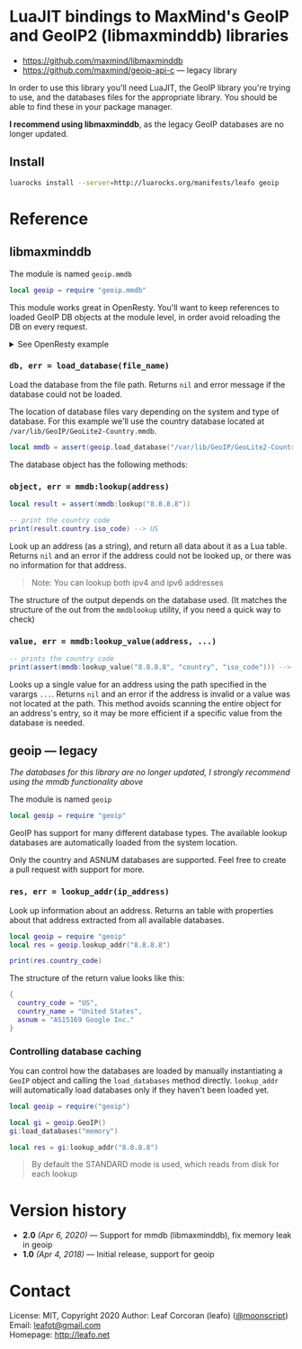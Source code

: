 
# LuaJIT bindings to MaxMind's GeoIP and GeoIP2 (libmaxminddb) libraries

* https://github.com/maxmind/libmaxminddb
* https://github.com/maxmind/geoip-api-c &mdash; legacy library

In order to use this library you'll need LuaJIT, the GeoIP library you're
trying to use, and the databases files for the appropriate library. You should
be able to find these in your package manager.

**I recommend using libmaxminddb**, as the legacy GeoIP databases are no
longer updated.

## Install

```bash
luarocks install --server=http://luarocks.org/manifests/leafo geoip
```

# Reference

## libmaxminddb

The module is named `geoip.mmdb`

```lua
local geoip = require "geoip.mmdb"
```

This module works great in OpenResty. You'll want to keep references to loaded
GeoIP DB objects at the module level, in order avoid reloading the DB on every
request. 

<details>

<summary>See OpenResty example</summary>

Create a new module for your GeoIP databases:

**`geoip_helper.lua`**

```lua
local geoip = require "geoip.mmdb"

return {
  country_db = assert(geoip.load_database("/var/lib/GeoIP/GeoLite2-Country.mmdb")),
  -- load more databases if necessary:
  -- asnum_db = ...
  -- etc.
}
```

**You OpenResty request handler:**

```lua
-- this module will be cached in `package.loaded`, and the databases will only be loaded on first access
local result = require("geoip_helper").country_db.lookup_addr(ngx.var.remote_addr)
ngx.say("Your country:" .. result.country.iso_code)
```

> **Note:** If you're using a proxy with x-forwarded-for you'll need to adjust
> how you access the user's IP address

</details>


### `db, err = load_database(file_name)`

Load the database from the file path. Returns `nil` and error message if the
database could not be loaded.

The location of database files vary depending on the system and type of
database. For this example we'll use the country database located at
`/var/lib/GeoIP/GeoLite2-Country.mmdb`.


```lua
local mmdb = assert(geoip.load_database("/var/lib/GeoIP/GeoLite2-Country.mmdb"))
```

The database object has the following methods:


### `object, err = mmdb:lookup(address)`

```lua
local result = assert(mmdb:lookup("8.8.8.8"))

-- print the country code 
print(result.country.iso_code) --> US
```

Look up an address (as a string), and return all data about it as a Lua table.
Returns `nil` and an error if the address could not be looked up, or there was
no information for that address.

> Note: You can lookup both ipv4 and ipv6 addresses

The structure of the output depends on the database used. (It matches the
structure of the out from the `mmdblookup` utility, if you need a quick way to
check)

### `value, err = mmdb:lookup_value(address, ...)`

```lua
-- prints the country code
print(assert(mmdb:lookup_value("8.8.8.8", "country", "iso_code"))) --> US
```

Looks up a single value for an address using the path specified in the varargs
`...`. Returns `nil` and an error if the address is invalid or a value was not
located at the path. This method avoids scanning the entire object for an
address's entry, so it may be more efficient if a specific value from the
database is needed.


## geoip &mdash; legacy

*The databases for this library are no longer updated, I strongly recommend
using the mmdb functionality above*

The module is named `geoip`

```lua
local geoip = require "geoip"
```

GeoIP has support for many different database types.  The available lookup
databases are automatically loaded from the system location.

Only the country and ASNUM databases are supported. Feel free to create a pull
request with support for more.

### `res, err = lookup_addr(ip_address)`

Look up information about an address. Returns an table with properties about
that address extracted from all available databases.


```lua
local geoip = require "geoip"
local res = geoip.lookup_addr("8.8.8.8")

print(res.country_code)
```

The structure of the return value looks like this:

```lua
{
  country_code = "US",
  country_name = "United States",
  asnum = "AS15169 Google Inc."
}
```

### Controlling database caching

You can control how the databases are loaded by manually instantiating a
`GeoIP` object and calling the `load_databases` method directly. `lookup_addr`
will automatically load databases only if they haven't been loaded yet.

```lua
local geoip = require("geoip")

local gi = geoip.GeoIP()
gi:load_databases("memory")

local res = gi:lookup_addr("8.8.8.8")
```

> By default the STANDARD mode is used, which reads from disk for each lookup


# Version history

* **2.0** *(Apr 6, 2020)* &mdash; Support for mmdb (libmaxminddb), fix memory leak in geoip
* **1.0** *(Apr 4, 2018)* &mdash; Initial release, support for geoip

# Contact

License: MIT, Copyright 2020
Author: Leaf Corcoran (leafo) ([@moonscript](http://twitter.com/moonscript))  
Email: leafot@gmail.com  
Homepage: <http://leafo.net>  

